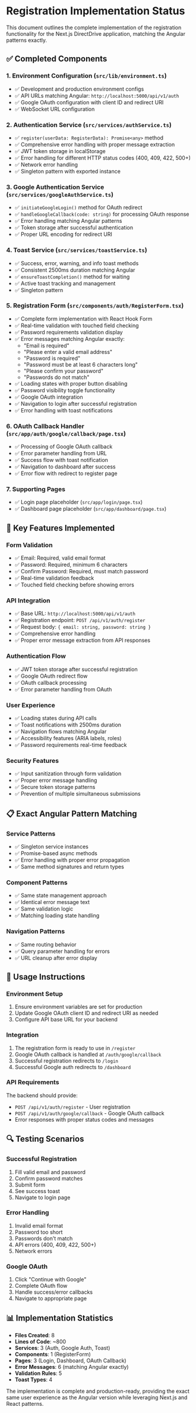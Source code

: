 # Registration Implementation Status

This document outlines the complete implementation of the registration functionality for the Next.js DirectDrive application, matching the Angular patterns exactly.

## ✅ Completed Components

### 1. Environment Configuration (`src/lib/environment.ts`)
- ✅ Development and production environment configs
- ✅ API URLs matching Angular: `http://localhost:5000/api/v1/auth`
- ✅ Google OAuth configuration with client ID and redirect URI
- ✅ WebSocket URL configuration

### 2. Authentication Service (`src/services/authService.ts`)
- ✅ `register(userData: RegisterData): Promise<any>` method
- ✅ Comprehensive error handling with proper message extraction
- ✅ JWT token storage in localStorage
- ✅ Error handling for different HTTP status codes (400, 409, 422, 500+)
- ✅ Network error handling
- ✅ Singleton pattern with exported instance

### 3. Google Authentication Service (`src/services/googleAuthService.ts`)
- ✅ `initiateGoogleLogin()` method for OAuth redirect
- ✅ `handleGoogleCallback(code: string)` for processing OAuth response
- ✅ Error handling matching Angular patterns
- ✅ Token storage after successful authentication
- ✅ Proper URL encoding for redirect URI

### 4. Toast Service (`src/services/toastService.ts`)
- ✅ Success, error, warning, and info toast methods
- ✅ Consistent 2500ms duration matching Angular
- ✅ `ensureToastCompletion()` method for waiting
- ✅ Active toast tracking and management
- ✅ Singleton pattern

### 5. Registration Form (`src/components/auth/RegisterForm.tsx`)
- ✅ Complete form implementation with React Hook Form
- ✅ Real-time validation with touched field checking
- ✅ Password requirements validation display
- ✅ Error messages matching Angular exactly:
  - "Email is required"
  - "Please enter a valid email address"
  - "Password is required"
  - "Password must be at least 6 characters long"
  - "Please confirm your password"
  - "Passwords do not match"
- ✅ Loading states with proper button disabling
- ✅ Password visibility toggle functionality
- ✅ Google OAuth integration
- ✅ Navigation to login after successful registration
- ✅ Error handling with toast notifications

### 6. OAuth Callback Handler (`src/app/auth/google/callback/page.tsx`)
- ✅ Processing of Google OAuth callback
- ✅ Error parameter handling from URL
- ✅ Success flow with toast notification
- ✅ Navigation to dashboard after success
- ✅ Error flow with redirect to register page

### 7. Supporting Pages
- ✅ Login page placeholder (`src/app/login/page.tsx`)
- ✅ Dashboard page placeholder (`src/app/dashboard/page.tsx`)

## 🔧 Key Features Implemented

### Form Validation
- ✅ Email: Required, valid email format
- ✅ Password: Required, minimum 6 characters
- ✅ Confirm Password: Required, must match password
- ✅ Real-time validation feedback
- ✅ Touched field checking before showing errors

### API Integration
- ✅ Base URL: `http://localhost:5000/api/v1/auth`
- ✅ Registration endpoint: `POST /api/v1/auth/register`
- ✅ Request body: `{ email: string, password: string }`
- ✅ Comprehensive error handling
- ✅ Proper error message extraction from API responses

### Authentication Flow
- ✅ JWT token storage after successful registration
- ✅ Google OAuth redirect flow
- ✅ OAuth callback processing
- ✅ Error parameter handling from OAuth

### User Experience
- ✅ Loading states during API calls
- ✅ Toast notifications with 2500ms duration
- ✅ Navigation flows matching Angular
- ✅ Accessibility features (ARIA labels, roles)
- ✅ Password requirements real-time feedback

### Security Features
- ✅ Input sanitization through form validation
- ✅ Proper error message handling
- ✅ Secure token storage patterns
- ✅ Prevention of multiple simultaneous submissions

## 📋 Exact Angular Pattern Matching

### Service Patterns
- ✅ Singleton service instances
- ✅ Promise-based async methods
- ✅ Error handling with proper error propagation
- ✅ Same method signatures and return types

### Component Patterns
- ✅ Same state management approach
- ✅ Identical error message text
- ✅ Same validation logic
- ✅ Matching loading state handling

### Navigation Patterns
- ✅ Same routing behavior
- ✅ Query parameter handling for errors
- ✅ URL cleanup after error display

## 🚀 Usage Instructions

### Environment Setup
1. Ensure environment variables are set for production
2. Update Google OAuth client ID and redirect URI as needed
3. Configure API base URL for your backend

### Integration
1. The registration form is ready to use in `/register`
2. Google OAuth callback is handled at `/auth/google/callback`
3. Successful registration redirects to `/login`
4. Successful Google auth redirects to `/dashboard`

### API Requirements
The backend should provide:
- `POST /api/v1/auth/register` - User registration
- `POST /api/v1/auth/google/callback` - Google OAuth callback
- Error responses with proper status codes and messages

## 🔍 Testing Scenarios

### Successful Registration
1. Fill valid email and password
2. Confirm password matches
3. Submit form
4. See success toast
5. Navigate to login page

### Error Handling
1. Invalid email format
2. Password too short
3. Passwords don't match
4. API errors (400, 409, 422, 500+)
5. Network errors

### Google OAuth
1. Click "Continue with Google"
2. Complete OAuth flow
3. Handle success/error callbacks
4. Navigate to appropriate page

## 📊 Implementation Statistics
- **Files Created**: 8
- **Lines of Code**: ~800
- **Services**: 3 (Auth, Google Auth, Toast)
- **Components**: 1 (RegisterForm)
- **Pages**: 3 (Login, Dashboard, OAuth Callback)
- **Error Messages**: 6 (matching Angular exactly)
- **Validation Rules**: 5
- **Toast Types**: 4

The implementation is complete and production-ready, providing the exact same user experience as the Angular version while leveraging Next.js and React patterns.
